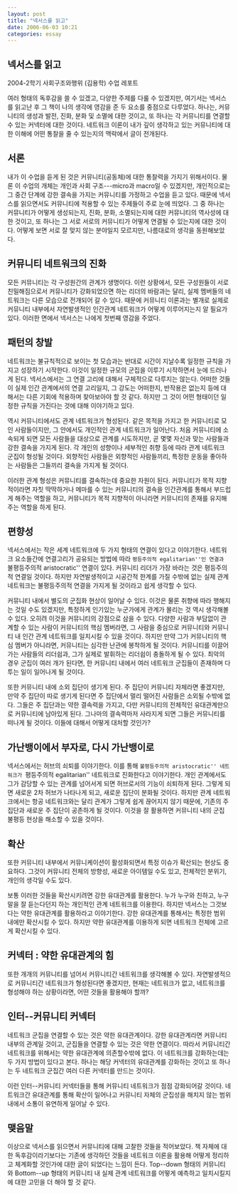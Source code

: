 ```yaml
---
layout: post
title: "넥서스를 읽고"
date: 2006-06-03 10:21
categories: essay
---
```


## 넥서스를 읽고

2004-2학기 사회구조와행위 (김용학) 수업 레포트

여러 형태의 독후감을 쓸 수 있겠고, 다양한 주제를 다룰 수 있겠지만, 여기서는 넥서스를 읽고난 후 그 책이 나의 생각에 영감을 준 두 요소를 중점으로 다루었다. 하나는, 커뮤니티의 생성과 발전, 진화, 분화 및 소멸에 대한 것이고, 또 하나는 각 커뮤니티를 연결할 수 있는 커넥터에 대한 것이다. 네트워크 이론이 내가 깊이 생각하고 있는 커뮤니티에 대한 이해에 어떤 통찰을 줄 수 있는지의 맥락에서 글이 전개된다.

## 서론

내가 이 수업을 듣게 된 것은 커뮤니티(공동체)에 대한 통찰력을 가지기 위해서이다. 물론 이 수업의 개체는 개인과 사회 구조---micro과 macro일 수 있겠지만, 개인적으로는 그 중간 단계에 강한 결속을 가지는 커뮤니티를 가정하고 수업을 듣고 있다. 때문에 넥서스를 읽으면서도 커뮤니티에 적용할 수 있는 주제들이 주로 눈에 띄었다. 그 중 하나는 커뮤니티가 어떻게 생성되는지, 진화, 분화, 소멸되는지에 대한 커뮤니티의 역사성에 대한 것이고, 또 하나는 그 서로 서로의 커뮤니티가 어떻게 연결될 수 있는지에 대한 것이다. 어떻게 보면 서로 잘 맞지 않는 분야일지 모르지만, 나름대로의 생각을 동원해보았다.

## 커뮤니티 네트워크의 진화

모든 커뮤니티는 각 구성원간의 관계가 생명이다. 이런 상황에서, 모든 구성원들이 서로 친밀해짐으로서 커뮤니티가 강화되었으면 하는 리더의 바람과는 달리, 실제 멤버들의 네트워크는 다른 모습으로 전개되어 갈 수 있다. 때문에 커뮤니티 이론과는 별개로 실제로 커뮤니티 내부에서 자연발생적인 인간관계 네트워크가 어떻게 이루어지는지 알 필요가 있다. 이러한 면에서 넥서스는 나에게 첫번째 영감을 주었다.

## 패턴의 창발

네트워크는 불규칙적으로 보이는 첫 모습과는 반대로 시간이 지날수록 일정한 규칙을 가지고 성장하기 시작한다. 이것이 일정한 규모의 군집을 이루기 시작하면서 눈에 드러나게 된다. 넥서스에서는 그 연결 고리에 대해서 구체적으로 다루지는 않는다. 어떠한 것들이 실제 인간 관계에서의 연결 고리일지, 그 강도는 어떠한지, 반작용은 없는지 등에 대해서는 다른 기회에 적용하며 찾아보아야 할 것 같다. 하지만 그 것이 어떤 형태이던 일정한 규칙을 가진다는 것에 대해 이야기하고 있다.

역시 커뮤니티에서도 관계 네트워크가 형성된다. 같은 목적을 가지고 한 커뮤니티로 모인 사람들이지만, 그 안에서도 개인적인 관계 네트워크가 일어난다. 처음 커뮤니티에 소속되게 되면 모든 사람들을 대상으로 관계를 시도하지만, 곧 몇몇 자신과 맞는 사람들과 강한 결속을 가지게 된다. 각 개인의 성향이나 세부적인 취향 등에 따라 관계 네트워크 군집이 형성될 것이다. 외향적인 사람들은 외향적인 사람들끼리, 특정한 운동을 좋아하는 사람들은 그들끼리 결속을 가지게 될 것이다.

이러한 관계 형성은 커뮤니티를 결속하는데 중요한 자원이 된다. 커뮤니티가 목적 지향적이라면 자칫 딱딱하거나 메마를 수 있는 커뮤니티의 결속을 인간관계를 통해서 부드럽게 해주는 역할을 하고, 커뮤니티가 목적 지향적이 아니라면 커뮤니티의 존재를 유지해주는 역할을 하게 된다.

## 편향성

넥서스에서는 작은 세계 네트워크에 두 가지 형태의 연결이 있다고 이야기한다. 네트워크 요소들간에 연결고리가 공유되는 방법에 따라 ``평등주의적 egalitarian''인 연결과 ``불평등주의적 aristocratic'' 연결이 있다. 커뮤니티 리더가 가장 바라는 것은 평등주의적 연결일 것이다. 하지만 자연발생적이고 시공간적 한계를 가질 수밖에 없는 실제 관계 네트워크는 불평등주의적 연결을 가지게 될 것이라고 쉽게 생각할 수 있다.

커뮤니티 내에서 별도의 군집화 현상이 일어날 수 있다. 이것은 물론 취향에 따라 행해지는 것일 수도 있겠지만, 특정하게 인기있는 누군가에게 관계가 몰리는 것 역시 생각해볼 수 있다. 오히려 이것을 커뮤니티의 강점으로 삼을 수 있다. 다양한 사람과 부담없이 관계할 수 있는 사람이 커뮤니티의 핵심 멤버라면, 그 사람을 중심으로 커뮤니티와 커뮤니티 내 인간 관계 네트워크를 일치시킬 수 있을 것이다. 하지만 만약 그가 커뮤니티의 핵심 멤버가 아니라면, 커뮤니티는 심각한 난관에 봉착하게 될 것이다. 커뮤니티를 이끌어가는 사람들의 리더쉽과, 그가 실제로 발휘하는 리더쉽이 충돌하게 될 수 있다. 최악의 경우 군집이 여러 개가 된다면, 한 커뮤니티 내에서 여러 네트워크 군집들이 존재하며 다투는 일이 일어나게 될 것이다.

또한 커뮤니티 내에 소외 집단이 생기게 된다. 주 집단이 커뮤니티 자체라면 좋겠지만, 만약 주 집단이 따로 생기게 된다면 주 집단에서 멀리 떨어진 사람들은 소외될 수밖에 없다. 그들은 주 집단과는 약한 결속력을 가지고, 다만 커뮤니티의 전체적인 유대관계만으로 커뮤니티에 남아있게 된다. 그나마의 결속력마저 사라지게 되면 그들은 커뮤니티를 떠나게 될 것이다. 이들에 대해서 어떻게 대처할 것인가?

## 가난뱅이에서 부자로, 다시 가난뱅이로

넥서스에서는 허브의 쇠퇴를 이야기한다. 이를 통해 ``불평등주의적 aristocratic'' 네트워크가 ``평등주의적 egalitarian'' 네트워크로 진화한다고 이야기한다. 개인 관계에서도 그가 감당할 수 있는 관계를 넘어서게 되면 허브로서의 기능이 쇠퇴하게 된다. 그렇게 되면 새로운 2차 허브가 나타나게 되고, 새로운 집단이 분화될 것이다. 하지만 관계 네트워크에서는 항공 네트워크와는 달리 관계가 그렇게 쉽게 끊어지지 않기 때문에, 기존의 주 집단과 새로운 주 집단이 공존하게 될 것이다. 이것을 잘 활용하면 커뮤니티 내의 군집 불평등 현상을 해소할 수 있을 것이다.

## 확산

또한 커뮤니티 내부에서 커뮤니케이션이 활성화되면서 특정 이슈가 확산되는 현상도 중요하다. 그것이 커뮤니티 전체의 방향성, 새로운 아이템일 수도 있고, 전체적인 분위기, 개인의 생각일 수도 있다.

보통 이러한 것들을 확산시키려면 강한 유대관계를 활용한다. 누가 누구와 친하고, 누구 말을 잘 듣는다던지 하는 개인적인 관계 네트워크를 이용한다. 하지만 넥서스는 그것보다는 약한 유대관계를 활용하라고 이야기한다. 강한 유대관계를 통해서는 특정한 범위 내에만 확산시킬 수 있다. 하지만 약한 유대관계를 이용하게 되면 네트워크 전체에 고르게 확산시킬 수 있다.

## 커넥터 : 약한 유대관계의 힘

또한 개개의 커뮤니티를 넘어서 커뮤니티간 네트워크를 생각해볼 수 있다. 자연발생적으로 커뮤니티간 네트워크가 형성된다면 좋겠지만, 현재는 네트워크가 없고, 네트워크를 형성해야 하는 상황이라면, 어떤 것들을 활용해야 할까?

## 인터--커뮤니티 커넥터

네트워크 군집을 연결할 수 있는 것은 약한 유대관계이다. 강한 유대관계라면 커뮤니티 내부의 관계일 것이고, 군집들을 연결할 수 있는 것은 약한 연결이다. 따라서 커뮤니티간 네트워크를 위해서는 약한 유대관계에 의존할수밖에 없다. 이 네트워크를 강화하는데는 두 가지 방법이 있다고 본다. 하나는 해당 커넥터의 유대관계를 강화하는 것이고 또 하나는 두 네트워크 군집간 여러 다른 커넥터를 만드는 것이다.

이런 인터--커뮤니티 커넥터들을 통해 커뮤니티 네트워크가 점점 강화되어갈 것이다. 네트워크간 유대관계를 통해 확산이 일어나고 커뮤니티 자체의 군집성을 해치지 않는 범위 내에서 소통이 유연하게 일어날 수 있다.

## 맺음말

이상으로 넥서스를 읽으면서 커뮤니티에 대해 고찰한 것들을 적어보았다. 책 자체에 대한 독후감이라기보다는 기존에 생각하던 것들을 네트워크 이론을 활용해 어떻게 정리하고 체계화할 것인가에 대한 글이 되었다는 느낌이 든다. Top--down 형태의 커뮤니티와 Bottom--up 형태의 커뮤니티 내 실제 관계 네트워크를 어떻게 예측하고 일치시킬지에 대한 고민을 더 해야 할 것 같다.

       
